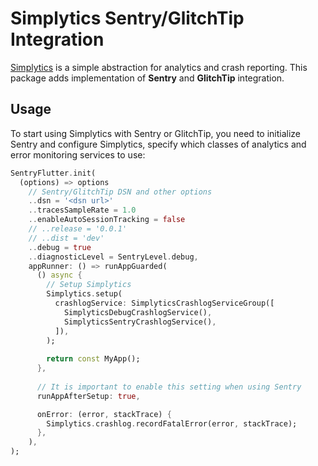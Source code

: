 # Simplytics Sentry/GlitchTip Integration

[Simplytics](https://pub.dev/packages/simplytics) is a simple abstraction for analytics and crash reporting.
This package adds implementation of **Sentry** and **GlitchTip** integration.

## Usage

To start using Simplytics with Sentry or GlitchTip, you need to initialize Sentry and configure Simplytics, specify which classes of analytics and error monitoring services to use:
```dart
SentryFlutter.init(
  (options) => options
    // Sentry/GlitchTip DSN and other options
    ..dsn = '<dsn url>'
    ..tracesSampleRate = 1.0
    ..enableAutoSessionTracking = false
    // ..release = '0.0.1'
    // ..dist = 'dev'
    ..debug = true
    ..diagnosticLevel = SentryLevel.debug,
    appRunner: () => runAppGuarded(
      () async {
        // Setup Simplytics
        Simplytics.setup(
          crashlogService: SimplyticsCrashlogServiceGroup([
            SimplyticsDebugCrashlogService(),
            SimplyticsSentryCrashlogService(),
          ]),
        );
    
        return const MyApp();
      },
      
      // It is important to enable this setting when using Sentry
      runAppAfterSetup: true,

      onError: (error, stackTrace) {
        Simplytics.crashlog.recordFatalError(error, stackTrace);
      },
    ),
);
```

